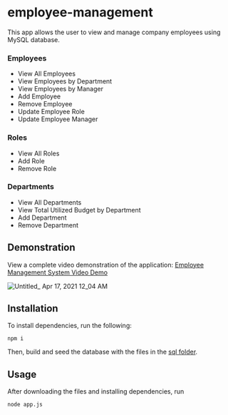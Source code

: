 # employee-management

This app allows the user to view and manage company employees using MySQL database. 

### Employees

* View All Employees
* View Employees by Department
* View Employees by Manager
* Add Employee
* Remove Employee
* Update Employee Role
* Update Employee Manager

### Roles

* View All Roles
* Add Role
* Remove Role

### Departments

* View All Departments
* View Total Utilized Budget by Department
* Add Department
* Remove Department


## Demonstration

View a complete video demonstration of the application: [Employee Management System Video Demo](https://drive.google.com/file/d/1DLsEDoEHY-xlC7kAsq8wU8ZgqZaMIbCG/view)

![Untitled_ Apr 17, 2021 12_04 AM](https://user-images.githubusercontent.com/38770396/115105026-280af800-9f11-11eb-90e2-99c5eebc7cc8.gif)


## Installation

To install dependencies, run the following:

`
npm i
`

Then, build and seed the database with the files in the [sql folder](./sql/).

## Usage

After downloading the files and installing dependencies, run 

`
node app.js
`
